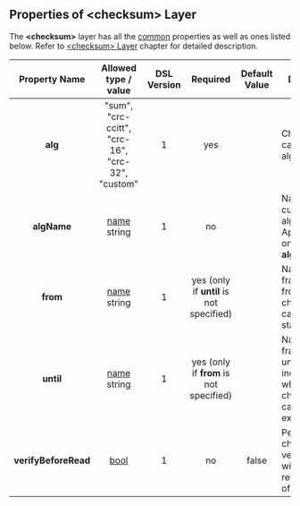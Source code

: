 ## Properties of &lt;checksum&gt; Layer
The **&lt;checksum&gt;** layer has all the [common](layers.md) properties as
well as ones listed below. Refer to [&lt;checksum&gt; Layer](../frames/checksum.md) chapter
for detailed description. 

|Property Name|Allowed type / value|DSL Version|Required|Default Value|Description|
|:-----------:|:------------------:|:---------:|:------:|:-----------:|-----------|
|**alg**|"sum", "crc-ccitt", "crc-16", "crc-32", "custom"|1|yes||Checksum calculation algorithm.|
|**algName**|[name](../intro/names.md) string|1|no||Name of the custom algorithm. Applicable only if **alg="custom"**.|
|**from**|[name](../intro/names.md) string|1|yes (only if **until** is not specified)||Name of the frame layer, from which the checksum calculation starts.|
|**until**|[name](../intro/names.md) string|1|yes (only if **from** is not specified)||Name of the frame layer, until (and including) which the checksum calculation is executed.|
|**verifyBeforeRead**|[bool](../intro/boolean.md)|1|no|false|Perform checksum verification without reading values of other layers.|

